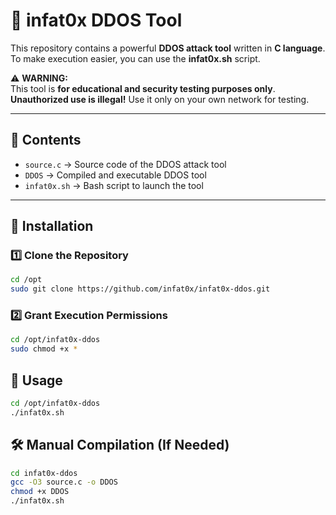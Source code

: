 # 🚀 infat0x DDOS Tool

This repository contains a powerful **DDOS attack tool** written in **C language**.  
To make execution easier, you can use the **infat0x.sh** script.  

⚠ **WARNING:**  
This tool is **for educational and security testing purposes only**.  
**Unauthorized use is illegal!** Use it only on your own network for testing.  

---

## 📂 Contents  

- `source.c` → Source code of the DDOS attack tool  
- `DDOS` → Compiled and executable DDOS tool  
- `infat0x.sh` → Bash script to launch the tool  

---

## 🔧 Installation  

### **1️⃣ Clone the Repository**  
```bash
cd /opt
sudo git clone https://github.com/infat0x/infat0x-ddos.git
```
### **2️⃣ Grant Execution Permissions**  
```bash
cd /opt/infat0x-ddos
sudo chmod +x *
```
## 🚀 Usage
```bash
cd /opt/infat0x-ddos
./infat0x.sh
```
## 🛠 Manual Compilation (If Needed)
```bash
cd infat0x-ddos
gcc -O3 source.c -o DDOS
chmod +x DDOS
./infat0x.sh
